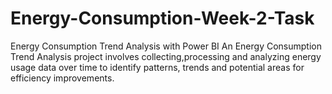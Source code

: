 # Energy-Consumption-Week-2-Task
Energy Consumption Trend Analysis with Power BI
An Energy Consumption Trend Analysis project involves collecting,processing and analyzing energy usage data over time to identify patterns, trends and potential areas for efficiency improvements.
